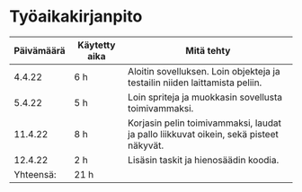 # Työaikakirjanpito

| Päivämäärä | Käytetty aika | Mitä tehty                                                                                   |
| ---------- | ------------- | -------------------------------------------------------------------------------------------- |
|4.4.22      |6 h            |Aloitin sovelluksen. Loin objekteja ja testailin niiden laittamista peliin.                   |
|5.4.22      |5 h            |Loin spriteja ja muokkasin sovellusta toimivammaksi.                                          |
|11.4.22     |8 h            |Korjasin pelin toimivammaksi, laudat ja pallo liikkuvat oikein, sekä pisteet näkyvät.         |
|12.4.22     |2 h            |Lisäsin taskit ja hienosäädin koodia.                                                         |
| Yhteensä:  |21 h           |                                                                                              |
